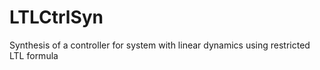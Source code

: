 # LTLCtrlSyn
Synthesis of a controller for system with linear dynamics using restricted LTL formula
